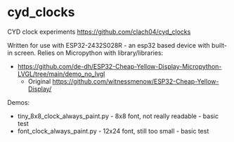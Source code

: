 # cyd_clocks

CYD clock experiments https://github.com/clach04/cyd_clocks

Written for use with ESP32-2432S028R - an esp32 based device with built-in
screen. Relies on Micropython with library/libraries:

  * https://github.com/de-dh/ESP32-Cheap-Yellow-Display-Micropython-LVGL/tree/main/demo_no_lvgl
      * Original https://github.com/witnessmenow/ESP32-Cheap-Yellow-Display/

Demos:

  * tiny_8x8_clock_always_paint.py - 8x8 font, not really readable - basic test
  * font_clock_always_paint.py - 12x24 font, still too small - basic test
